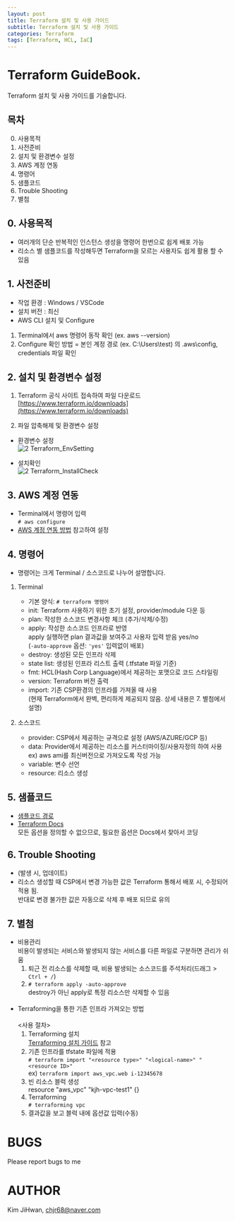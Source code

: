 ```yaml
---
layout: post
title: Terraform 설치 및 사용 가이드
subtitle: Terraform 설치 및 사용 가이드
categories: Terraform
tags: [Terraform, HCL, IaC]
---  
```


# Terraform GuideBook.
Terraform 설치 및 사용 가이드를 기술합니다.

## 목차
0. 사용목적
1. 사전준비
2. 설치 및 환경변수 설정
3. AWS 계정 연동
4. 명령어
5. 샘플코드
6. Trouble Shooting
7. 별첨

## 0. 사용목적
- 여러개의 단순 반복적인 인스턴스 생성을 명령어 한번으로 쉽게 배포 가능
- 리소스 별 샘플코드를 작성해두면 Terraform을 모르는 사용자도 쉽게 활용 할 수 있음

## 1. 사전준비
- 작업 환경 : Windows / VSCode
- 설치 버전 : 최신
- AWS CLI 설치 및 Configure <br>
1. Terminal에서 aws 명령어 동작 확인 (ex. aws --version)
2. Configure 확인 방법 = 본인 계정 경로 (ex. C:\Users\test) 의 .aws\config, credentials 파일 확인

## 2. 설치 및 환경변수 설정 <br>
1. Terraform 공식 사이트 접속하여 파일 다운로드 <br>
[https://www.terraform.io/downloads](https://www.terraform.io/downloads)

3. 파일 압축해제 및 환경변수 설정
- 환경변수 설정<br> 
![2 Terraform_EnvSetting](https://github.com/Wins-Cloud-MSP/Wins-Cloud-MSP.github.io/assets/43061391/1dda5026-49ab-4ddb-96f2-aa31f7d94e7e)

- 설치확인 <br>
![2 Terraform_InstallCheck](https://github.com/Wins-Cloud-MSP/Wins-Cloud-MSP.github.io/assets/43061391/30f232a6-8c20-4b16-9db8-23efe9ac379e)

## 3. AWS 계정 연동
-  Terminal에서 명령어 입력 <br>
`# aws configure`
- [AWS 계정 연동 방법](https://kimjingo.tistory.com/209) 참고하여 설정

## 4. 명령어
- 명령어는 크게 Terminal / 소스코드로 나누어 설명합니다.
1. Terminal
   - 기본 양식: `# terraform 명령어`
   - init: Terraform 사용하기 위한 초기 설정, provider/module 다운 등
   - plan: 작성한 소스코드 변경사항 체크 (추가/삭제/수정)
   - apply: 작성한 소스코드 인프라로 반영 <br>
   apply 실행하면 plan 결과값을 보여주고 사용자 입력 받음 yes/no <br>
   (`-auto-approve` 옵션: `'yes'` 입력없이 배포) <br>
   - destroy: 생성된 모든 인프라 삭제
   - state list: 생성된 인프라 리스트 출력 (.tfstate 파일 기준)
   - fmt: HCL(Hash Corp Language)에서 제공하는 포맷으로 코드 스타일링
   - version: Terraform 버전 출력
   - import: 기존 CSP환경의 인프라를 가져올 때 사용 <br>
   (현재 Terraform에서 완벽, 편리하게 제공되지 않음. 상세 내용은 7. 별첨에서 설명)

2. 소스코드
   - provider: CSP에서 제공하는 규격으로 설정 (AWS/AZURE/GCP 등)
   - data: Provider에서 제공하는 리소스를 커스터마이징/사용자정의 하여 사용 <br>
   ex) aws ami를 최신버전으로 가져오도록 작성 가능
   - variable: 변수 선언
   - resource: 리소스 생성

## 5. 샘플코드
- [샘플코드 경로]([https://github.com/chjr68/Terraform/tree/master/source](https://github.com/Wins-Cloud-MSP/Wins-Cloud-MSP.github.io/tree/master/_source/Terraform))
- [Terraform Docs](https://registry.terraform.io/providers/hashicorp/aws/latest/docs/resources/instance) <br>
모든 옵션을 정의할 수 없으므로, 필요한 옵션은 Docs에서 찾아서 코딩

## 6. Trouble Shooting
- (발생 시, 업데이트)
- 리소스 생성할 때 CSP에서 변경 가능한 값은 Terraform 통해서 배포 시, 수정되어 적용 됨. <br>
반대로 변경 불가한 값은 자동으로 삭제 후 배포 되므로 유의

## 7. 별첨
- 비용관리 <br>
비용이 발생되는 서비스와 발생되지 않는 서비스를 다른 파일로 구분하면 관리가 쉬움
  1. 퇴근 전 리소스를 삭제할 때, 비용 발생되는 소스코드를 주석처리(드래그 > `Ctrl + /`)
  2. `# terraform apply -auto-approve` <br>
  destroy가 아닌 apply로 특정 리소스만 삭제할 수 있음
   &nbsp; <br><br>
- Terraforming을 통한 기존 인프라 가져오는 방법 <br>
   &nbsp; <br>
   <사용 절차> <br>
   1. Terraforming 설치 <br>
   [Terraforming 설치 가이드](https://honglab.tistory.com/207) 참고
   2. 기존 인프라를 tfstate 파일에 적용 <br>
   `# terraform import "<resource type>" "<logical-name>" "<resource ID>"` <br>
   ex) `terraform import aws_vpc.web i-12345678`
   3. 빈 리소스 블럭 생성 <br>
   resource "aws_vpc" "kjh-vpc-test1" {}
   4. Terraforming <br>
    `# terraforming vpc`
   5. 결과값을 보고 블럭 내에 옵션값 입력(수동)

# BUGS
Please report bugs to me

# AUTHOR
Kim JiHwan, <chjr68@naver.com>

